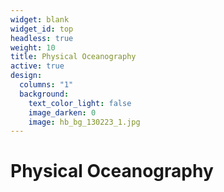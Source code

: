 ```yaml
---
widget: blank
widget_id: top
headless: true
weight: 10
title: Physical Oceanography
active: true
design:
  columns: "1"
  background:
    text_color_light: false
    image_darken: 0
    image: hb_bg_130223_1.jpg
---
```

# Physical Oceanography